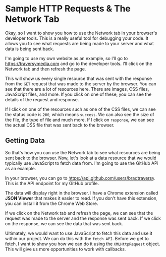 # Sample HTTP Requests & The Network Tab

Okay, so I want to show you how to use the Network tab in your browser's developer tools. This is a really useful tool for debugging your code. It allows you to see what requests are being made to your server and what data is being sent back.

I'm going to use my own website as an example, so I'll go to https://traversymedia.com and go to the developer tools. I'll click on the Network tab and then refresh the page.

This will show us every single resource that was sent with the response from the `GET` request that was made to the server by the browser. You can see that there are a lot of resources here. There are images, CSS files, JavaScript files, and more. If you click on one of these, you can see the details of the request and response.

If I click on one of the resources such as one of the CSS files, we can see the status code is `200`, which means `success`. We can also see the size of the file, the type of file and much more. If I click on `response`, we can see the actual CSS file that was sent back to the browser.

## Getting Data

So that's how you can use the Network tab to see what resources are being sent back to the browser. Now, let's look at a data resource that we would typically use JavaScript to fetch data from. I'm going to use the GitHub API as an example.

In your browser, you can go to https://api.github.com/users/bradtraversy. This is the API endpoint for my GitHub profile.

The data will display right in the browser. I have a Chrome extension called **JSON Viewer** that makes it easier to read. If you don't have this extension, you can install it from the Chrome Web Store.

If we click on the Network tab and refresh the page, we can see that the request was made to the server and the response was sent back. If we click on the response, we can see the data that was sent back.

Ultimately, we would want to use JavaScript to fetch this data and use it within our project. We can do this with the `fetch API`. Before we get to fetch, I want to show you how we can do it using the `XMLHttpRequest` object. This will give us more opportunities to work with callbacks.
